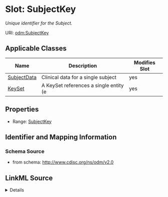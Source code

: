 # Slot: SubjectKey


_Unique identifier for the Subject._



URI: [odm:SubjectKey](http://www.cdisc.org/ns/odm/v2.0/SubjectKey)



<!-- no inheritance hierarchy -->




## Applicable Classes

| Name | Description | Modifies Slot |
| --- | --- | --- |
[SubjectData](SubjectData.md) | Clinical data for a single subject |  yes  |
[KeySet](KeySet.md) | A KeySet references a single entity (e |  yes  |







## Properties

* Range: [SubjectKey](SubjectKey.md)





## Identifier and Mapping Information







### Schema Source


* from schema: http://www.cdisc.org/ns/odm/v2.0




## LinkML Source

<details>
```yaml
name: SubjectKey
description: Unique identifier for the Subject.
from_schema: http://www.cdisc.org/ns/odm/v2.0
rank: 1000
alias: SubjectKey
domain_of:
- SubjectData
- KeySet
range: subjectKey

```
</details>